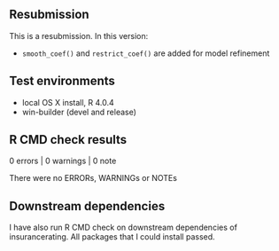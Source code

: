 ## Resubmission
This is a resubmission. In this version:

* `smooth_coef()` and `restrict_coef()` are added for model refinement

## Test environments
* local OS X install, R 4.0.4
* win-builder (devel and release)

## R CMD check results

0 errors | 0 warnings | 0 note

There were no ERRORs, WARNINGs or NOTEs

## Downstream dependencies
I have also run R CMD check on downstream dependencies of insurancerating.
All packages that I could install passed.


